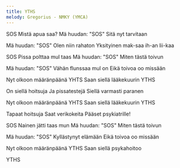 ```yaml
---
title: YTHS
melody: Gregorius - NMKY (YMCA)
---
```

SOS
Mistä apua saa?
Mä huudan: "SOS"
Sitä nyt tarvitaan

Mä huudan: "SOS"
Olen niin rahaton
Yksityinen mak-saa ih-an lii-kaa

SOS
Pissa polttaa mul taas
Mä huudan: "SOS"
Miten tästä toivun

Mä huudan: "SOS"
Vähän flunssaa mul on
Eikä toivoa oo missään

Nyt olkoon määränpäänä
YHTS
Saan siellä lääkekuurin
YTHS

On siellä hoitsuja
Ja pissatestejä
Siellä varmasti paranen

Nyt olkoon määränpäänä
YHTS
Saan siellä lääkekuurin
YTHS

Tapaat hoitsuja
Saat verikokeita
Pääset psykiatrille!

SOS
Nainen jätti taas mun
Mä huudan: "SOS"
Miten tästä toivun

Mä huudan: "SOS"
Kyllästynyt elämään
Eikä toivoa oo missään

Nyt olkoon määränpäänä
YTHS
Saan siellä psykahoitoo

YTHS
